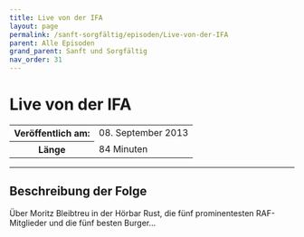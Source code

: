 ```yaml
---
title: Live von der IFA
layout: page
permalink: /sanft-sorgfältig/episoden/Live-von-der-IFA
parent: Alle Episoden
grand_parent: Sanft und Sorgfältig
nav_order: 31
---
```


# Live von der IFA
<table class="resp-table dcf-table dcf-table-responsive dcf-table-bordered dcf-table-striped dcf-w-100%">
                    <tbody>
                        <tr>
                            <th scope="row">Veröffentlich am:</th>
                            <td data-label="Veröffentlich am:">08. September 2013</td>
                        </tr>
                        <tr>
                            <th scope="row">Länge </th>
                            <td data-label="Länge ">84 Minuten</td>
                        </tr></tbody>
                </table>

***

## Beschreibung der Folge

<div>
Über Moritz Bleibtreu in der Hörbar Rust, die fünf prominentesten RAF-Mitglieder und die fünf besten Burger...  
</div>

